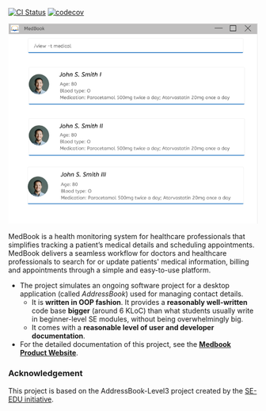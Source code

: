 [![CI Status](https://github.com/AY2122S2-CS2103T-T11-1/tp/actions/workflows/gradle.yml/badge.svg)](https://github.com/AY2122S2-CS2103T-T11-1/tp/actions/workflows/gradle.yml)
[![codecov](https://codecov.io/gh/AY2122S2-CS2103T-T11-1/tp/branch/master/graph/badge.svg?token=2D312VMBNN)](https://codecov.io/gh/AY2122S2-CS2103T-T11-1/tp)

![Ui](docs/images/Ui.png)

MedBook is a health monitoring system for healthcare professionals that simplifies tracking a patient’s medical details and scheduling appointments. MedBook delivers a seamless workflow for doctors and healthcare professionals to search for or update patients' medical information, billing and appointments through a simple and easy-to-use platform.

* The project simulates an ongoing software project for a desktop application (called _AddressBook_) used for managing contact details.
  * It is **written in OOP fashion**. It provides a **reasonably well-written** code base **bigger** (around 6 KLoC) than what students usually write in beginner-level SE modules, without being overwhelmingly big.
  * It comes with a **reasonable level of user and developer documentation**.
* For the detailed documentation of this project, see the **[Medbook Product Website](https://ay2122s2-cs2103t-t11-1.github.io/tp/)**.

### Acknowledgement
This project is based on the AddressBook-Level3 project created by the [SE-EDU initiative](https://se-education.org).